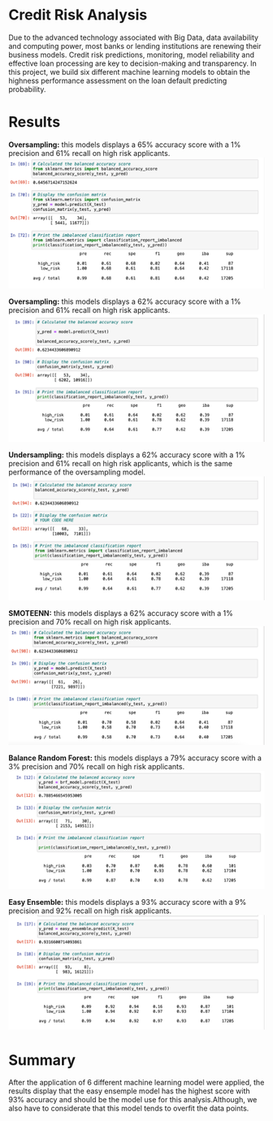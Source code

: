 # Credit Risk Analysis

Due to the advanced technology associated with Big Data, data availability and computing power, most banks or lending institutions are renewing their business models. Credit risk predictions, monitoring, model reliability and effective loan processing are key to decision-making and transparency. In this project, we build six different machine learning models to obtain the highness performance assessment on the loan default predicting probability. 

# Results 
**Oversampling:** this models displays a 65% accuracy score with a 1% precision and 61% recall on high risk applicants. 
<img src="https://github.com/carolinamedina26/Credit_Risk_Analysis/blob/main/Resources/Naive_oversampling.png">

**Oversampling:** this models displays a 62% accuracy score with a 1% precision and 61% recall on high risk applicants. 
<img src="https://github.com/carolinamedina26/Credit_Risk_Analysis/blob/main/Resources/SMOTE_sampling.png">

**Undersampling:** this models displays a 62% accuracy score with a 1% precision and 61% recall on high risk applicants, which is the same performance of the oversampling model. 
<img src="https://github.com/carolinamedina26/Credit_Risk_Analysis/blob/main/Resources/Cluster_Centroids.png">

**SMOTEENN:** this models displays a 62% accuracy score with a 1% precision and 70% recall on high risk applicants.
<img src="https://github.com/carolinamedina26/Credit_Risk_Analysis/blob/main/Resources/SMOTEENIN.png">

**Balance Random Forest:** this models displays a 79% accuracy score with a 3% precision and 70% recall on high risk applicants.
<img src="https://github.com/carolinamedina26/Credit_Risk_Analysis/blob/main/Resources/Radom_forest.png">

**Easy Ensemble:** this models displays a 93% accuracy score with a 9% precision and 92% recall on high risk applicants.
<img src="https://github.com/carolinamedina26/Credit_Risk_Analysis/blob/main/Resources/adaboost.png">

# Summary
After the application of 6 different machine learning model were applied, the results display that the easy ensemple model has the highest score with 93% accuracy and should be the model use for this analysis.Although, we also have to considerate that this model tends to overfit the data points. 
